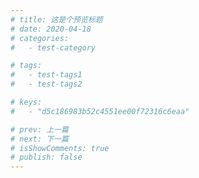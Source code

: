 ```yaml
---
# title: 这是个预览标题
# date: 2020-04-18
# categories:
#   - test-category

# tags:
#   - test-tags1
#   - test-tags2

# keys:
#   - "d5c186983b52c4551ee00f72316c6eaa"

# prev: 上一篇
# next: 下一篇
# isShowComments: true
# publish: false
---
```


<!--
:::tip
摘要
:::

::: danger
This is a dangerous warning
:::

::: theorem 牛顿第一定律
假若施加于某物体的外力为零，则该物体的运动速度不变。

::: right
来自 [维基百科](https://zh.wikipedia.org/wiki/%E7%89%9B%E9%A1%BF%E8%BF%90%E5%8A%A8%E5%AE%9A%E5%BE%8B)
::: -->

<!-- more -->
